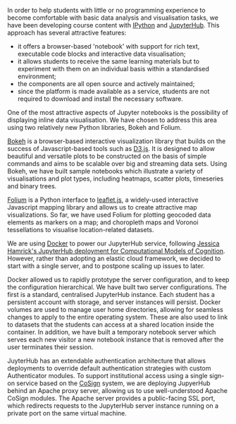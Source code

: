 In order to help students with little or no programming experience to become comfortable
with basic data analysis and visualisation tasks, we have been
developing course content with [IPython](http://ipython.org) and
[JupyterHub](https://github.com/jupyter/jupyterhub). This approach has
several attractive features:

* it offers a browser-based 'notebook' with support for rich text, 
executable code blocks and interactive data visualisation;
* it allows students to receive the same learning materials but to experiment 
with them on an individual basis within a standardised environment;
* the components are all open source and actively maintained;
* since the platform is made available as a service, students are not 
required to download and install the necessary software.


One of the most attractive aspects of Jupyter notebooks is the possibility of displaying inline data visualisation. We have chosen to address this area using two relatively new Python libraries, Bokeh and Folium.

[Bokeh](http://bokeh.pydata.org) is a browser-based interactive visualization library that builds on the success of Javascript-based tools such as [D3.js](http://d3js.org). It is designed to allow beautiful and versatile plots to be constructed on the basis of simple commands and aims to be scalable over big and streaming data sets. Using Bokeh, we have built sample notebooks which illustrate a variety of visualisations and plot types, including heatmaps, scatter plots, timeseries and binary trees. 

[Folium](http://folium.readthedocs.org/) is a Python interface to [leaflet.js](http://leafletjs.com), a widely-used interactive Javascript mapping library and allows us to create attractive map visualizations.  So far, we have used Folium for plotting geocoded data elements as markers on a map; and choropleth maps and Voronoi tessellations to visualise location-related datasets.

We are using [Docker](https://www.docker.com/) to power our JupyterHub service, following [Jessica Hamrick's JupyterHub deployment for
Computational Models of Cognition][hamrick]. However, rather than adopting an elastic cloud framework, we decided to start with a single server, and to postpone scaling up issues to later.

Docker allowed us to rapidly prototype the server
configuration, and to keep the configuration hierarchical. We have built two server configurations. The first is a standard, centralised JupyterHub instance. Each student has a
persistent account with storage, and server instances will persist. Docker volumes are used to manage user home directories, allowing for seamless changes to apply to the entire operating system.
These are also used to link to datasets that the students can access at a
shared location inside the container. In addition, we have built a temporary notebook server which  serves each new visitor a new notebook instance that is removed after the user terminates their session. 

JuyterHub has an extendable authentication architecture that allows
deployments to override default authentication strategies with custom
Authenticator modules. To support institutional access using a single sign-on
service based on the [CoSign](http://weblogin.org/) system, we are deploying JupyerHub behind an
Apache proxy server, allowing us to use well-understood Apache CoSign modules. The Apache server provides a public-facing SSL port, which redirects requests to the JupyterHub server instance running on a private port on the same virtual machine. 


[hamrick]: https://developer.rackspace.com/blog/deploying-jupyterhub-for-education/
[tmpnb]: tmphhhh://github.com/jupyter/tmpnb 
  
